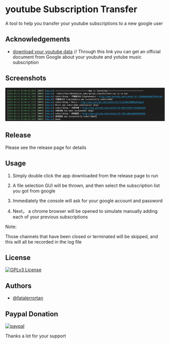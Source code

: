 
# youtube Subscription Transfer

A tool to help you transfer your youtube subscriptions to a new google user

## Acknowledgements

 - [download your youtube data](https://myaccount.google.com/u/7/yourdata/youtube)
 // Through this link you can get an official document from Google about your youbute and yotube music subscription


## Screenshots

![App Screenshot](https://github.com/fatalerrortan/yt_subscription_transfer/blob/main/pics/console.png?raw=true)


## Release

Please see the release page for details


## Usage

1. Simply double click the app downloaded from the release page to run 

2. A file selection GUI will be thrown, and then select the subscription list you got from google 

3. Immediately the console will ask for your google account and password

4. Next， a chrome browser will be opened to simulate manually adding each of your previous subscriptions

Note:

Those channels that have been closed or terminated will be skipped, and this will all be recorded in the log file

## License

[![GPLv3 License](https://img.shields.io/badge/License-GPL%20v3-yellow.svg)](https://opensource.org/licenses/)


## Authors

- [@fatalerrortan](https://github.com/fatalerrortan)


## Paypal Donation

[![paypal](https://www.paypalobjects.com/en_US/i/btn/btn_donateCC_LG.gif)](https://www.paypal.com/cgi-bin/webscr?cmd=_s-xclick&hosted_button_id=5W6RCYTBVJYZC)

Thanks a lot for your support
